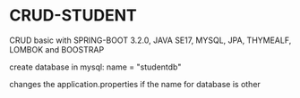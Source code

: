 # CRUD-STUDENT
CRUD basic with SPRING-BOOT 3.2.0, JAVA SE17, MYSQL, JPA, THYMEALF, LOMBOK and BOOSTRAP

create database in mysql: name = "studentdb"

changes the application.properties if the name for database is other
